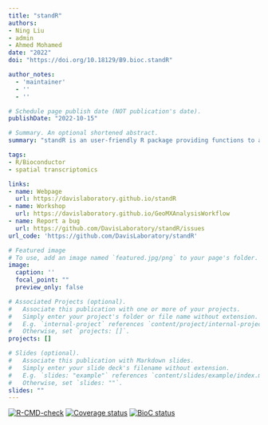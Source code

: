 ```yaml
---
title: "standR"
authors:
- Ning Liu
- admin
- Ahmed Mohamed
date: "2022"
doi: "https://doi.org/10.18129/B9.bioc.standR"

author_notes:
  - 'maintainer'
  - ''
  - ''

# Schedule page publish date (NOT publication's date).
publishDate: "2022-10-15"

# Summary. An optional shortened abstract.
summary: "standR is an user-friendly R package providing functions to assist conducting good-practice analysis of Nanostring's GeoMX DSP data. All functions in the package are built based on the SpatialExperiment object, allowing integration into various spatial transcriptomics-related packages from Bioconductor. standR allows data inspection, quality control, normalization, batch correction and evaluation with informative visualizations."

tags:
- R/Bioconductor
- spatial transcriptomics 

links:
- name: Webpage
  url: https://davislaboratory.github.io/standR
- name: Workshop
  url: https://davislaboratory.github.io/GeoMXAnalysisWorkflow
- name: Report a bug
  url: https://github.com/DavisLaboratory/standR/issues
url_code: 'https://github.com/DavisLaboratory/standR'

# Featured image
# To use, add an image named `featured.jpg/png` to your page's folder. 
image:
  caption: ''
  focal_point: ""
  preview_only: false

# Associated Projects (optional).
#   Associate this publication with one or more of your projects.
#   Simply enter your project's folder or file name without extension.
#   E.g. `internal-project` references `content/project/internal-project/index.md`.
#   Otherwise, set `projects: []`.
projects: []

# Slides (optional).
#   Associate this publication with Markdown slides.
#   Simply enter your slide deck's filename without extension.
#   E.g. `slides: "example"` references `content/slides/example/index.md`.
#   Otherwise, set `slides: ""`.
slides: ""
---
```


[![R-CMD-check](https://github.com/DavisLaboratory/standR/workflows/R-CMD-check-bioc/badge.svg)](https://github.com/DavisLaboratory/standR/actions) [![Coverage status](https://codecov.io/gh/DavisLaboratory/standR/branch/master/graph/badge.svg)](https://codecov.io/github/DavisLaboratory/standR?branch=master) [![BioC status](https://bioconductor.org/shields/years-in-bioc/standR.svg)](https://bioconductor.org/packages/standR/)
